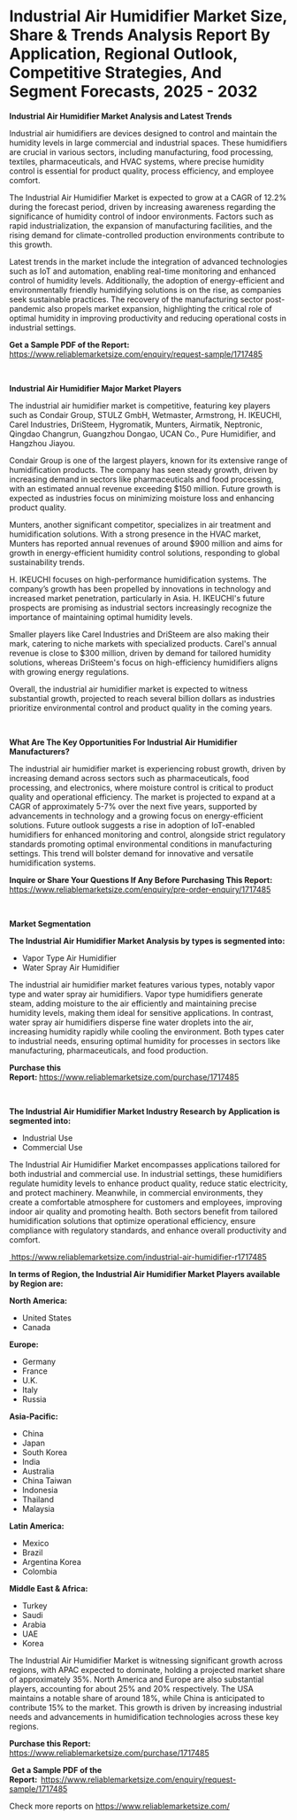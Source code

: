 <p><h1>Industrial Air Humidifier Market Size, Share & Trends Analysis Report By Application, Regional Outlook, Competitive Strategies, And Segment Forecasts, 2025 - 2032</h1></p><p><strong>Industrial Air Humidifier Market Analysis and Latest Trends</strong></p>
<p><p>Industrial air humidifiers are devices designed to control and maintain the humidity levels in large commercial and industrial spaces. These humidifiers are crucial in various sectors, including manufacturing, food processing, textiles, pharmaceuticals, and HVAC systems, where precise humidity control is essential for product quality, process efficiency, and employee comfort. </p><p>The Industrial Air Humidifier Market is expected to grow at a CAGR of 12.2% during the forecast period, driven by increasing awareness regarding the significance of humidity control of indoor environments. Factors such as rapid industrialization, the expansion of manufacturing facilities, and the rising demand for climate-controlled production environments contribute to this growth. </p><p>Latest trends in the market include the integration of advanced technologies such as IoT and automation, enabling real-time monitoring and enhanced control of humidity levels. Additionally, the adoption of energy-efficient and environmentally friendly humidifying solutions is on the rise, as companies seek sustainable practices. The recovery of the manufacturing sector post-pandemic also propels market expansion, highlighting the critical role of optimal humidity in improving productivity and reducing operational costs in industrial settings.</p></p>
<p><strong>Get a Sample PDF of the Report:&nbsp;</strong> <a href="https://www.reliablemarketsize.com/enquiry/request-sample/1717485?utm_campaign=1879&utm_medium=2&utm_source=Github&utm_content=ia&utm_term=19022025&utm_id=industrial-air-humidifier">https://www.reliablemarketsize.com/enquiry/request-sample/1717485</a></p>
<p>&nbsp;</p>
<p><strong>Industrial Air Humidifier Major Market Players</strong></p>
<p><p>The industrial air humidifier market is competitive, featuring key players such as Condair Group, STULZ GmbH, Wetmaster, Armstrong, H. IKEUCHI, Carel Industries, DriSteem, Hygromatik, Munters, Airmatik, Neptronic, Qingdao Changrun, Guangzhou Dongao, UCAN Co., Pure Humidifier, and Hangzhou Jiayou. </p><p>Condair Group is one of the largest players, known for its extensive range of humidification products. The company has seen steady growth, driven by increasing demand in sectors like pharmaceuticals and food processing, with an estimated annual revenue exceeding $150 million. Future growth is expected as industries focus on minimizing moisture loss and enhancing product quality.</p><p>Munters, another significant competitor, specializes in air treatment and humidification solutions. With a strong presence in the HVAC market, Munters has reported annual revenues of around $900 million and aims for growth in energy-efficient humidity control solutions, responding to global sustainability trends.</p><p>H. IKEUCHI focuses on high-performance humidification systems. The company’s growth has been propelled by innovations in technology and increased market penetration, particularly in Asia. H. IKEUCHI's future prospects are promising as industrial sectors increasingly recognize the importance of maintaining optimal humidity levels.</p><p>Smaller players like Carel Industries and DriSteem are also making their mark, catering to niche markets with specialized products. Carel's annual revenue is close to $300 million, driven by demand for tailored humidity solutions, whereas DriSteem's focus on high-efficiency humidifiers aligns with growing energy regulations.</p><p>Overall, the industrial air humidifier market is expected to witness substantial growth, projected to reach several billion dollars as industries prioritize environmental control and product quality in the coming years.</p></p>
<p>&nbsp;</p>
<p><strong>What Are The Key Opportunities For Industrial Air Humidifier Manufacturers?</strong></p>
<p><p>The industrial air humidifier market is experiencing robust growth, driven by increasing demand across sectors such as pharmaceuticals, food processing, and electronics, where moisture control is critical to product quality and operational efficiency. The market is projected to expand at a CAGR of approximately 5-7% over the next five years, supported by advancements in technology and a growing focus on energy-efficient solutions. Future outlook suggests a rise in adoption of IoT-enabled humidifiers for enhanced monitoring and control, alongside strict regulatory standards promoting optimal environmental conditions in manufacturing settings. This trend will bolster demand for innovative and versatile humidification systems.</p></p>
<p><strong>Inquire or Share Your Questions If Any Before Purchasing This Report:</strong> <a href="https://www.reliablemarketsize.com/enquiry/pre-order-enquiry/1717485?utm_campaign=1879&utm_medium=2&utm_source=Github&utm_content=ia&utm_term=19022025&utm_id=industrial-air-humidifier">https://www.reliablemarketsize.com/enquiry/pre-order-enquiry/1717485</a></p>
<p>&nbsp;</p>
<p><strong>Market Segmentation</strong></p>
<p><strong>The Industrial Air Humidifier Market Analysis by types is segmented into:</strong></p>
<p><ul><li>Vapor Type Air Humidifier</li><li>Water Spray Air Humidifier</li></ul></p>
<p><p>The industrial air humidifier market features various types, notably vapor type and water spray air humidifiers. Vapor type humidifiers generate steam, adding moisture to the air efficiently and maintaining precise humidity levels, making them ideal for sensitive applications. In contrast, water spray air humidifiers disperse fine water droplets into the air, increasing humidity rapidly while cooling the environment. Both types cater to industrial needs, ensuring optimal humidity for processes in sectors like manufacturing, pharmaceuticals, and food production.</p></p>
<p><strong>Purchase this Report:&nbsp;</strong><a href="https://www.reliablemarketsize.com/purchase/1717485?utm_campaign=1879&utm_medium=2&utm_source=Github&utm_content=ia&utm_term=19022025&utm_id=industrial-air-humidifier">https://www.reliablemarketsize.com/purchase/1717485</a></p>
<p>&nbsp;</p>
<p><strong>The Industrial Air Humidifier Market Industry Research by Application is segmented into:</strong></p>
<p><ul><li>Industrial Use</li><li>Commercial Use</li></ul></p>
<p><p>The Industrial Air Humidifier Market encompasses applications tailored for both industrial and commercial use. In industrial settings, these humidifiers regulate humidity levels to enhance product quality, reduce static electricity, and protect machinery. Meanwhile, in commercial environments, they create a comfortable atmosphere for customers and employees, improving indoor air quality and promoting health. Both sectors benefit from tailored humidification solutions that optimize operational efficiency, ensure compliance with regulatory standards, and enhance overall productivity and comfort.</p></p>
<p><a href="https://www.reliablemarketsize.com/industrial-air-humidifier-r1717485?utm_campaign=1879&utm_medium=2&utm_source=Github&utm_content=ia&utm_term=19022025&utm_id=industrial-air-humidifier">&nbsp;https://www.reliablemarketsize.com/industrial-air-humidifier-r1717485</a></p>
<p><strong>In terms of Region, the Industrial Air Humidifier Market Players available by Region are:</strong></p>
<p>
    <p> <strong> North America: </strong>
        <ul>
            <li>United States</li>
            <li>Canada</li>
        </ul>
        </p> 
    <p> <strong> Europe: </strong>
        <ul>
            <li>Germany</li>
            <li>France</li>
            <li>U.K.</li>
            <li>Italy</li>
            <li>Russia</li>
        </ul>
        </p> 
    <p> <strong> Asia-Pacific: </strong>
        <ul>
            <li>China</li>
            <li>Japan</li>
            <li>South Korea</li>
            <li>India</li>
            <li>Australia</li>
            <li>China Taiwan</li>
            <li>Indonesia</li>
            <li>Thailand</li>
            <li>Malaysia</li>
        </ul>
        </p> 
    <p> <strong> Latin America: </strong>
        <ul>
            <li>Mexico</li>
            <li>Brazil</li>
            <li>Argentina Korea</li>
            <li>Colombia</li>
        </ul>
        </p> 
    <p> <strong> Middle East & Africa: </strong>
        <ul>
            <li>Turkey</li>
            <li>Saudi</li>
            <li>Arabia</li>
            <li>UAE</li>
            <li>Korea</li>
        </ul>
    </p>
    </p>
<p><p>The Industrial Air Humidifier Market is witnessing significant growth across regions, with APAC expected to dominate, holding a projected market share of approximately 35%. North America and Europe are also substantial players, accounting for about 25% and 20% respectively. The USA maintains a notable share of around 18%, while China is anticipated to contribute 15% to the market. This growth is driven by increasing industrial needs and advancements in humidification technologies across these key regions.</p></p>
<p><strong>Purchase this Report: </strong><a href="https://www.reliablemarketsize.com/purchase/1717485?utm_campaign=1879&utm_medium=2&utm_source=Github&utm_content=ia&utm_term=19022025&utm_id=industrial-air-humidifier">https://www.reliablemarketsize.com/purchase/1717485</a></p>
<p>&nbsp;<strong>Get a Sample PDF of the Report:&nbsp;&nbsp;</strong><a href="https://www.reliablemarketsize.com/enquiry/request-sample/1717485?utm_campaign=1879&utm_medium=2&utm_source=Github&utm_content=ia&utm_term=19022025&utm_id=industrial-air-humidifier">https://www.reliablemarketsize.com/enquiry/request-sample/1717485</a></p>
<p><strong></strong></p>
<p>Check more reports on <a href="https://www.reliablemarketsize.com/?utm_campaign=1879&utm_medium=2&utm_source=Github&utm_content=ia&utm_term=19022025&utm_id=industrial-air-humidifier">https://www.reliablemarketsize.com/</a></p>
